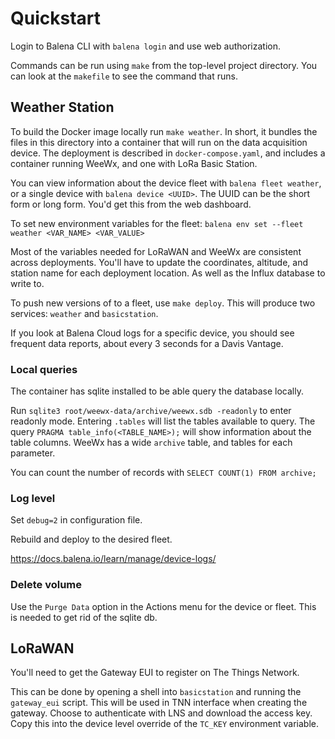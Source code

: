 # Quickstart

Login to Balena CLI with `balena login` and use web authorization.

Commands can be run using `make` from the top-level project directory. You can look at the `makefile` to see the command that runs.

## Weather Station

To build the Docker image locally run `make weather`. In short, it bundles the files in this directory into a container that will run on the data acquisition device. The deployment is described in `docker-compose.yaml`, and includes a container running WeeWx, and one with LoRa Basic Station.

You can view information about the device fleet with `balena fleet weather`, or a single device with `balena device <UUID>`. The UUID can be the short form or long form. You'd get this from the web dashboard.

To set new environment variables for the fleet:
`balena env set --fleet weather <VAR_NAME> <VAR_VALUE>`

Most of the variables needed for LoRaWAN and WeeWx are consistent across deployments. You'll have to update the coordinates, altitude, and station name for each deployment location. As well as the Influx database to write to.

To push new versions of to a fleet, use `make deploy`. This will produce two services: `weather` and `basicstation`.

If you look at Balena Cloud logs for a specific device, you should see frequent data reports, about every 3 seconds for a Davis Vantage.

### Local queries

The container has sqlite installed to be able query the database locally.

Run `sqlite3 root/weewx-data/archive/weewx.sdb -readonly` to enter readonly mode. Entering `.tables` will list the tables available to query. The query `PRAGMA table_info(<TABLE_NAME>);` will show information about the table columns. WeeWx has a wide `archive` table, and tables for each parameter.

You can count the number of records with `SELECT COUNT(1) FROM archive;`

### Log level

Set `debug=2` in configuration file.

Rebuild and deploy to the desired fleet.

https://docs.balena.io/learn/manage/device-logs/

### Delete volume

Use the `Purge Data` option in the Actions menu for the device or fleet. This is needed to get rid of the sqlite db. 

## LoRaWAN

You'll need to get the Gateway EUI to register on The Things Network.

This can be done by opening a shell into `basicstation` and running the `gateway_eui` script. This will be used in TNN interface when creating the gateway. Choose to authenticate with LNS and download the access key. Copy this into the device level override of the `TC_KEY` environment variable.
